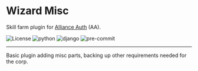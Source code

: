 # Wizard Misc

Skill farm plugin for [Alliance Auth](https://gitlab.com/allianceauth/allianceauth)
(AA).

![License](https://img.shields.io/badge/license-GPLv3-green)
![python](https://img.shields.io/badge/python-3.10-informational)
![django](https://img.shields.io/badge/django-3.2-informational)
![pre-commit](https://img.shields.io/badge/pre--commit-enabled-brightgreen?logo=pre-commit&logoColor=white)

______________________________________________________________________

Basic plugin adding misc parts, backing up other requirements needed for the corp.
